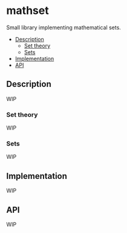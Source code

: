 # mathset

Small library implementing mathematical sets.

- [Description](#description)
    - [Set theory](#set-theory)
    - [Sets](#sets)
- [Implementation](#implementation)
- [API](#api)

## Description

WIP

### Set theory

WIP

### Sets

WIP

## Implementation

WIP

## API

WIP
